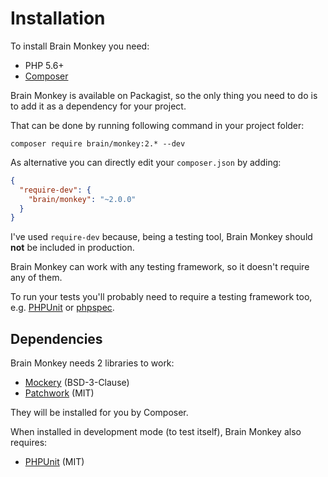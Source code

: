 <!--
currentMenu: "installation"
currentSection: "Getting Started"
title: "Installation"
-->
# Installation

To install Brain Monkey you need:

 - PHP 5.6+
 - [Composer](https://getcomposer.org)

Brain Monkey is available on Packagist, so the only thing you need to do is to add it as a dependency for your project.

That can be done by running following command in your project folder:

```shell
composer require brain/monkey:2.* --dev
```

As alternative you can directly edit your `composer.json` by adding:

```json
{
  "require-dev": {
    "brain/monkey": "~2.0.0"
  }
}
```

I've used `require-dev` because, being a testing tool, Brain Monkey should **not** be included in production.

Brain Monkey can work with any testing framework, so it doesn't require any of them.

To run your tests you'll probably need to require a testing framework too, e.g. [PHPUnit](https://phpunit.de/) or [phpspec](http://www.phpspec.net/en/latest/).



## Dependencies

Brain Monkey needs 2 libraries to work:

 - [Mockery](http://docs.mockery.io/en/latest/) (BSD-3-Clause)
 - [Patchwork](http://antecedent.github.io/patchwork/) (MIT)

They will be installed for you by Composer.

When installed in development mode (to test itself), Brain Monkey also requires:

 - [PHPUnit](https://phpunit.de/) (MIT)